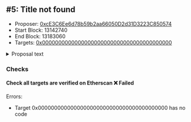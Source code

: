 
## #5: Title not found
- Proposer: [0xcE3C6Ee6d78b59b2aa66050D2d31D3223C850574](https://etherscan.io/address/0xcE3C6Ee6d78b59b2aa66050D2d31D3223C850574)
- Start Block: 13142740
- End Block: 13183060
- Targets: [0x0000000000000000000000000000000000000000](https://etherscan.io/address/0x0000000000000000000000000000000000000000#code)

<details>
  <summary>Proposal text</summary>

> ""
</details>

### Checks
#### Check all targets are verified on Etherscan ❌ Failed

Errors:
- Target 0x0000000000000000000000000000000000000000 has no code


